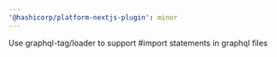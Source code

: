 ```yaml
---
'@hashicorp/platform-nextjs-plugin': minor
---
```


Use graphql-tag/loader to support #import statements in graphql files
